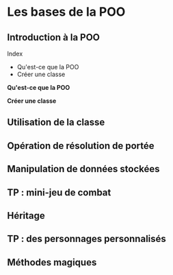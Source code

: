 # Les bases de la POO 
## Introduction à la POO 
Index 
* Qu'est-ce que la POO 
* Créer une classe 

**Qu'est-ce que la POO**

**Créer une classe**

## Utilisation de la classe 
## Opération de résolution de portée 
## Manipulation de données stockées 
## TP : mini-jeu de combat 
## Héritage 
## TP : des personnages personnalisés 
## Méthodes magiques 